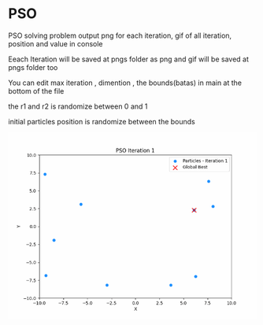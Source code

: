 # PSO

PSO solving problem output png for each iteration, gif of all iteration, position and value in console

Eeach Iteration will be saved at pngs folder as png and gif will be saved at pngs folder too

You can edit max iteration , dimention , the bounds(batas) in main at the bottom of the file

the r1 and r2 is randomize between 0 and 1

initial particles position is randomize between the bounds

![](https://github.com/AndyCole1179/PSO/blob/main/pso_animation.gif)

